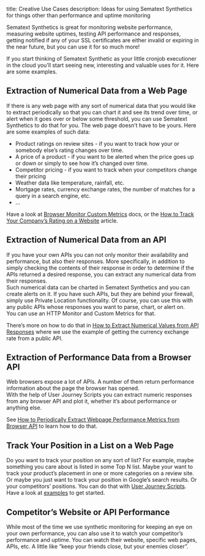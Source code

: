 title: Creative Use Cases
description: Ideas for using Sematext Synthetics for things other than performance and uptime monitoring

Sematext Synthetics is great for monitoring website performance, measuring website uptimes, testing API performance and responses, getting notified if any of your SSL certificates are either invalid or expiring in the near future, but you can use it for so much more!

If you start thinking of Sematext Synthetic as your little cronjob executioner in the cloud you’ll start seeing new, interesting and valuable uses for it.  Here are some examples.

## Extraction of Numerical Data from a Web Page

If there is any web page with any sort of numerical data that you would like to extract periodically so that you can chart it and see its trend over time, 
or alert when it goes over or below some threshold, you can use Sematext Synthetics to do that for you.  The web page doesn’t have to be yours. Here are some examples of such data:

* Product ratings on review sites - if you want to track how your or somebody else’s rating changes over time.
* A price of a product - if you want to be alerted when the price goes up or down or simply to see how it’s changed over time.
* Competitor pricing - if you want to track when your competitors change their pricing
* Weather data like temperature, rainfall, etc.
* Mortgage rates, currency exchange rates, the number of matches for a query in a search engine, etc.
* ...

Have a look at [Browser Monitor Custom Metrics](https://sematext.com/docs/synthetics/metrics/#browser-monitors) docs, or the 
[How to Track Your Company’s Rating on a Website](https://sematext.com/blog/how-to-track-your-companys-rating-on-a-website/) article.

## Extraction of Numerical Data from an API

If you have your own APIs you can not only monitor their availability and performance, but also their responses.  More specifically, in addition to simply 
checking the contents of their response in order to determine if the APIs returned a desired response, you can extract any numerical data from their responses.  
Such numerical data can be charted in Sematext Synthetics and you can create alerts on it.  If you have such APIs, but they are behind your firewall, simply 
use Private Location functionality.  Of course, you can use this with any public APIs whose responses you want to parse, chart, or alert on.  
You can use an HTTP Monitor and Custom Metrics for that.

There’s more on how to do that in [How to Extract Numerical Values from API Responses](https://sematext.com/blog/how-to-extract-numerical-values-from-api-responses/)
where we use the example of getting the currency exchange rate from a public API.


## Extraction of Performance Data from a Browser API

Web browsers expose a lot of APIs. A number of them return performance information about the page the browser has opened.  
With the help of User Journey Scripts you can extract numeric responses from any browser API and plot it, whether it’s about performance or anything else.

See [How to Periodically Extract Webpage Performance Metrics from Browser API](https://sematext.com/blog/how-to-periodically-extract-webpage-performance-metrics-from-browser-api/) to learn how to do that.

## Track Your Position in a List on a Web Page

Do you want to track your position on any sort of list?  For example, maybe something you care about is listed in some Top N list. Maybe your want to track your product’s placement in one or more categories on a review site.  Or maybe you just want to track your position in Google’s search results.  Or your competitors’ positions.  You can do that with [User Journey Scripts](https://sematext.com/docs/synthetics/user-journey-scripts/).  Have a look at [examples](https://sematext.com/docs/synthetics/user-journey-scripts/#user-journey-script-examples) to get started.

## Competitor’s Website or API Performance

While most of the time we use synthetic monitoring for keeping an eye on your own performance, you can also use it to watch your competitor’s performance and uptime.
You can watch their website, specific web pages, APIs, etc.  A little like “keep your friends close, but your enemies closer”.
